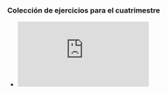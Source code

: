 ### Colección de ejercicios para el cuatrimestre
- ![Calculador de conversiones](https://github.com/totorios99/ejercicios_clase/blob/master/conversor.cpp)
